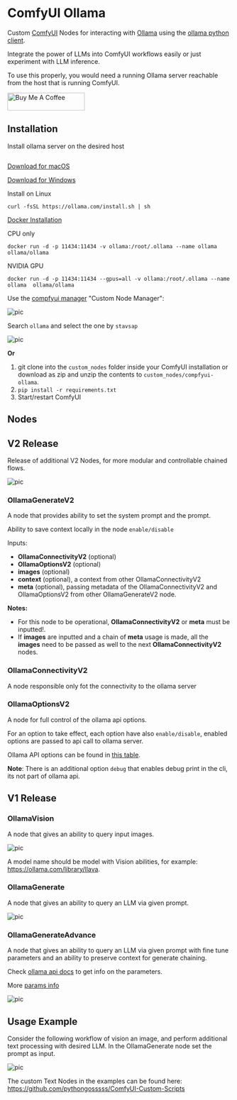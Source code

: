 # ComfyUI Ollama

Custom [ComfyUI](https://github.com/comfyanonymous/ComfyUI) Nodes for interacting with [Ollama](https://ollama.com/) using the [ollama python client](https://github.com/ollama/ollama-python).

Integrate the power of LLMs into ComfyUI workflows easily or just experiment with LLM inference.

To use this properly, you would need a running Ollama server reachable from the host that is running ComfyUI.

<a href="https://www.buymeacoffee.com/stavsapq" target="_blank"><img src="https://cdn.buymeacoffee.com/buttons/default-orange.png" alt="Buy Me A Coffee" height="40" width="174"></a>

## Installation

Install ollama server on the desired host

<a href="https://ollama.com/" target="_blank">
  <img src="https://img.shields.io/badge/v0.5.7-green.svg?style=for-the-badge&labelColor=gray&label=Ollama&color=blue" alt=""/>
</a>

<a href="https://ollama.com/download/Ollama-darwin.zip" target="_blank">Download for macOS</a>

<a href="https://ollama.com/download/OllamaSetup.exe" target="_blank">Download for Windows</a>

Install on Linux

```shell 
curl -fsSL https://ollama.com/install.sh | sh
```

<a href="https://hub.docker.com/r/ollama/ollama" target="_blank">Docker Installation</a>

CPU only

```shell
docker run -d -p 11434:11434 -v ollama:/root/.ollama --name ollama ollama/ollama
```

NVIDIA GPU

```shell
docker run -d -p 11434:11434 --gpus=all -v ollama:/root/.ollama --name ollama  ollama/ollama
```

Use the [compfyui manager](https://github.com/ltdrdata/ComfyUI-Manager) "Custom Node Manager":

![pic](.meta/InstallViaManager.png)

Search `ollama` and select the one by `stavsap`

![pic](.meta/manager-install.png)

**Or**

1. git clone into the ```custom_nodes``` folder inside your ComfyUI installation or download as zip and unzip the contents to ```custom_nodes/compfyui-ollama```.
2. `pip install -r requirements.txt`
3. Start/restart ComfyUI

## Nodes

## V2 Release

Release of additional V2 Nodes, for more modular and controllable chained flows.

![pic](.meta/v2.png)

### OllamaGenerateV2

A node that provides ability to set the system prompt and the prompt.

Ability to save context locally in the node `enable/disable`

Inputs:

- **OllamaConnectivityV2** (optional)
- **OllamaOptionsV2** (optional)
- **images** (optional)
- **context** (optional), a context from other OllamaConnectivityV2
- **meta** (optional), passing metadata of the OllamaConnectivityV2 and OllamaOptionsV2 from other OllamaGenerateV2 node.

**Notes:** 

- For this node to be operational, **OllamaConnectivityV2** or **meta** must be inputted!.
- If **images** are inputted and a chain of **meta** usage is made, all the **images** need to be passed as well to the next **OllamaConnectivityV2** nodes.

### OllamaConnectivityV2

A node responsible only fot the connectivity to the ollama server

### OllamaOptionsV2

A node for full control of the ollama api options.

For an option to take effect, each option have also `enable/disable`, enabled options are passed to api call to ollama server.

Ollama API options can be found in [this table](https://github.com/ollama/ollama/blob/main/docs/modelfile.md#valid-parameters-and-values).

**Note**: There is an additional option `debug` that enables debug print in the cli, its not part of ollama api.

## V1 Release

### OllamaVision

A node that gives an ability to query input images. 

![pic](.meta/OllamaVision.png)

A model name should be model with Vision abilities, for example: https://ollama.com/library/llava.

### OllamaGenerate

A node that gives an ability to query an LLM via given prompt. 

![pic](.meta/OllamaGenerate.png)

### OllamaGenerateAdvance

A node that gives an ability to query an LLM via given prompt with fine tune parameters and an ability to preserve context for generate chaining. 

Check [ollama api docs](https://github.com/ollama/ollama/blob/main/docs/api.md#generate-a-completion) to get info on the parameters.

More [params info](https://github.com/ollama/ollama/blob/main/docs/modelfile.md#parameter)

![pic](.meta/generate-advance.png)

## Usage Example

Consider the following workflow of vision an image, and perform additional text processing with desired LLM. In the OllamaGenerate node set the prompt as input.

![pic](.meta/CombinedUsage1.png)

The custom Text Nodes in the examples can be found here: https://github.com/pythongosssss/ComfyUI-Custom-Scripts
